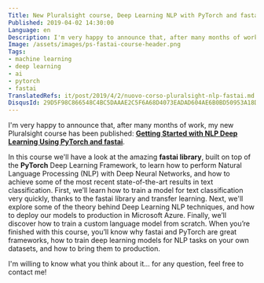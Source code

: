 ```yaml
---
Title: New Pluralsight course, Deep Learning NLP with PyTorch and fastai
Published: 2019-04-02 14:30:00
Language: en
Description: I'm very happy to announce that, after many months of work, my new Pluralsight course has been published -  Getting Started with NLP Deep Learning Using PyTorch and fastai.
Image: /assets/images/ps-fastai-course-header.png
Tags:
- machine learning
- deep learning
- ai
- pytorch
- fastai
TranslatedRefs: it/post/2019/4/2/nuovo-corso-pluralsight-nlp-fastai.md
DisqusId: 29D5F98C866548C4BC5DAAAE2C5F6A68D4073EADAD604AE6B0BD50953A18D88C
---
```

I'm very happy to announce that, after many months of work, my new Pluralsight course has been published: **<a href="https://www.pluralsight.com/courses/getting-started-nlp-deep-learning-pytorch-fastai" target="_blank">Getting Started with NLP Deep Learning Using PyTorch and fastai</a>**.

In this course we'll have a look at the amazing **fastai library**, built on top of the **PyTorch** Deep Learning Framework, to learn how to perform Natural Language Processing (NLP) with Deep Neural Networks, and how to achieve some of the most recent state-of-the-art results in text classification. First, we’ll learn how to train a model for text classification very quickly, thanks to the fastai library and transfer learning. Next, we'll explore some of the theory behind Deep Learning NLP techniques, and how to deploy our models to production in Microsoft Azure. Finally, we’ll discover how to train a custom language model from scratch. When you’re finished with this course, you’ll know why fastai and PyTorch are great frameworks, how to train deep learning models for NLP tasks on your own datasets, and how to bring them to production.

I'm willing to know what you think about it... for any question, feel free to contact me!